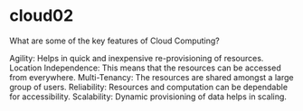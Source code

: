 # cloud02
What are some of the key features of Cloud Computing?



Agility: Helps in quick and inexpensive re-provisioning of resources.
Location Independence: This means that the resources can be accessed from everywhere.
Multi-Tenancy: The resources are shared amongst a large group of users.
Reliability: Resources and computation can be dependable for accessibility.
Scalability: Dynamic provisioning of data helps in scaling. 

